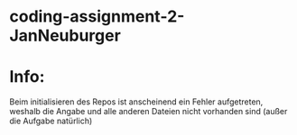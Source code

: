 coding-assignment-2-JanNeuburger
================================

Info:
=====
Beim initialisieren des Repos ist anscheinend ein Fehler aufgetreten, weshalb die Angabe und alle anderen Dateien nicht vorhanden sind (außer die Aufgabe natürlich)
